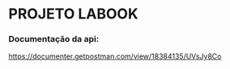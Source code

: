 # PROJETO LABOOK

 ### Documentação da api:

https://documenter.getpostman.com/view/18384135/UVsJy8Co